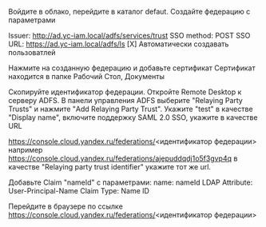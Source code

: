 Войдите в облако, перейдите в каталог defaut.
Создайте федерацию с параметрами

Issuer:       http://ad.yc-iam.local/adfs/services/trust
SSO method:   POST
SSO URL:      https://ad.yc-iam.local/adfs/ls
              [X] Автоматически создавать пользоватлей

Нажмите на созданную федерацию и добавьте сертификат
Сертификат находится в папке Рабочий Стол, Документы


Скопируйте идентификатор федерации. Откройте Remote Desktop к 
серверу ADFS. В панели управления ADFS выберите "Relaying Party Trusts"
и нажмите "Add Relaying Party Trust". Укажите "test" в качестве
"Display name", включите поддержку SAML 2.0 SSO, укажите в качестве URL

https://console.cloud.yandex.ru/federations/<идентификатор федерации>
например
https://console.cloud.yandex.ru/federations/ajepuddqdj1o5f3gvp4q
в качестве "Relaying party trust identifier" укажите тот же url.

Добавьте Claim "nameId" с параметрами:
name:            nameId
LDAP Attribute:  User-Principal-Name
Claim Type:      Name ID


Перейдите в браузере по ссылке
https://console.cloud.yandex.ru/federations/<идентификатор федерации>

